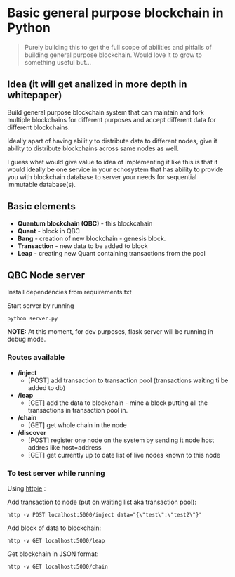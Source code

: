 # Basic general purpose blockchain in Python

> Purely building this to get the full scope of abilities and pitfalls of building general purpose blockchain. Would love it to grow to something useful but... 

## Idea (it will get analized in more depth in whitepaper)

Build general purpose blockchain system that can maintain and fork multiple blockchains for different purposes and accept different data for different blockchains.

Ideally apart of having abilit y to distribute data to different nodes, give it ability to distribute blockchains across same nodes as well.

I guess what would give value to idea of implementing it like this is that it would ideally be one service in your echosystem that has ability to provide you with blockchain database to server your needs for sequential immutable database(s).

## Basic elements

* **Quantum blockchain (QBC)** - this blockcahain 
* **Quant** - block in QBC
* **Bang** - creation of new blockchain - genesis block.
* **Transaction** - new data to be added to block
* **Leap** - creating new Quant containing transactions from the pool

## QBC Node server

Install dependencies from requirements.txt

Start server by running

```
python server.py
```
**NOTE:** At this moment, for dev purposes, flask server will be running in debug mode.

### Routes available

* **/inject** 
  * [POST] add transaction to transaction pool (transactions waiting ti be added to db)
* **/leap** 
  * [GET] add the data to blockchain - mine a block putting all the transactions in transaction pool in.
* **/chain** 
  * [GET] get whole chain in the node
* **/discover** 
  * [POST] register one node on the system by sending it node host addres like host=address
  * [GET] get currently up to date list of live nodes known to this node

### To test server while running

Using [httpie](https://httpie.org/) :

Add transaction to node (put on waiting list aka transaction pool):

```
http -v POST localhost:5000/inject data="{\"test\":\"test2\"}"
```

Add block of data to blockchain:
```
http -v GET localhost:5000/leap
```

Get blockchain in JSON format:
```
http -v GET localhost:5000/chain
```